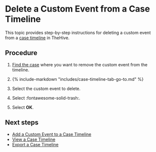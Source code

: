 # Delete a Custom Event from a Case Timeline

<!-- md:license Gold --> <!-- md:license Platinum -->

This topic provides step-by-step instructions for deleting a custom event from a [case timeline](about-case-timelines.md) in TheHive.

<h2>Procedure</h2>

1. [Find the case](../search-for-cases/find-a-case.md) where you want to remove the custom event from the timeline.

2. {% include-markdown "includes/case-timeline-tab-go-to.md" %}

3. Select the custom event to delete.

4. Select :fontawesome-solid-trash:.

5. Select **OK**.

<h2>Next steps</h2>

* [Add a Custom Event to a Case Timeline](add-custom-event-timeline.md)
* [View a Case Timeline](view-case-timeline.md)
* [Export a Case Timeline](export-case-timeline.md)
